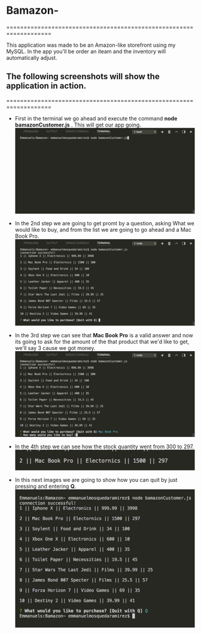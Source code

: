 # Bamazon-
===================================================================

 This application was made to be an Amazon-like storefront using my MySQL. In the app you'll be order an iteam and the inventory will automatically adjust.

 ## The following screenshots will show the application in action. 
===================================================================

* First in the terminal we go ahead and execute the command **node bamazonCustomer.js** . This will get our app going.
 ![Image step 1](./images/img%201%20bamazon.png)

* In the 2nd step we are going to get promt by a question, asking What we would like to buy, and from the list we are going to go ahead and a Mac Book Pro.
 ![Image step 2](./images/%20img%202%20bamazon.png)

* In the 3rd step we can see that **Mac Book Pro** is a valid answer and now its going to ask for the amount of the that product that we'd like to get, we'll say 3 cause we got money.
 ![Image step 3](./images/img%203%20bamazon.png)

* In the 4th step we can see how the stock quantity went from 300 to 297.
 ![Image step 4](./images/img%204%20bamazon.png)

 * In this next images we are going to show how you can quit by just pressing and entering **Q**. 
 ![Image step 5](./images/img5bamazon.png)